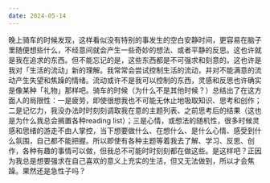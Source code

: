 ```yaml
---
date: 2024-05-14
---
```

晚上骑车的时候发现，这样看似没有特别的事发生的空白安静时间，更容易在脑子里随便想些什么，不经意间就会产生一些奇妙的想法、或者平静的反思。这也许就是我在追求的东西。但不能忘记的是，这些东西都是不可强求和刻意的。这也许是我对「生活的流动」新的理解。我常常会尝试控制生活的流动，并对不能满意的流动产生失望和焦躁的情绪。流动或许不是我可以控制的东西，灵感和反思也许确实是像某种「礼物」那样吧。骑车的时候（为什么不是其他时候？）总结出了在这方面人的局限性：一是疲劳，即使很想我也不可能无休止地吸取知识、思考和创作；二是记忆力，我没办法时时刻刻调取我在意的主题列表、之前思考后的结果（这也是为什么我总会搁置各种reading list）；三是心情，或想法的随机性，很多时候灵感和思绪的游走不由人掌控，当下想要做什么、在想什么、是什么心情、感受到什么氛围，自己都不能把握。所以即使有各种主题等着我去了解、学习、反思、创作，各种有趣的事情可以做，但我总不可能时时刻刻都在做这些。是这样吧？正因为我总是想要强求在自己喜欢的意义上充实的生活，但又无法做到，所以才会焦躁。果然还是急性子吗？